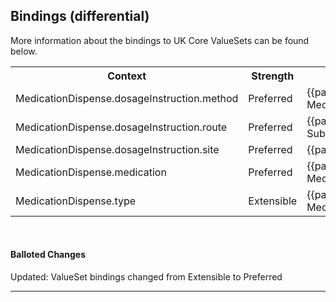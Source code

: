 ## Bindings (differential)

More information about the bindings to UK Core ValueSets can be found below.

<table class="assets">
<tr>
<th width="30%">Context</th>
<th width="20%">Strength</th>
<th width="50%">Link</th>
</tr>
<tr>
<td>MedicationDispense.dosageInstruction.method</td>
<td class="balloted">Preferred</td>
<td>{{pagelink:ValueSet-UKCore-MedicationDosageMethod}}</td>
</tr>
<tr>
<td>MedicationDispense.dosageInstruction.route</td>
<td class="balloted">Preferred</td>
<td>{{pagelink:ValueSet-UKCore-SubstanceOrProductAdministrationRoute}}</td>
</tr>
<tr>
<td>MedicationDispense.dosageInstruction.site</td>
<td class="balloted">Preferred</td>
<td>{{pagelink:ValueSet-UKCore-BodySite}}</td>
</tr>
<tr>
<td>MedicationDispense.medication</td>
<td class="balloted">Preferred</td>
<td>{{pagelink:ValueSet-UKCore-MedicationCode}}</td>
</tr>
<tr>
<td>MedicationDispense.type</td>
<td>Extensible</td>
<td>{{pagelink:ValueSet-UKCore-MedicationSupplyType}}</td>
</tr>
</table>

<br>
<div markdown="span" class="alert alert-success" role="alert"><h4><i class="fa fa-star"></i> Balloted Changes</h4>
Updated: ValueSet bindings changed from Extensible to Preferred
</div>

---